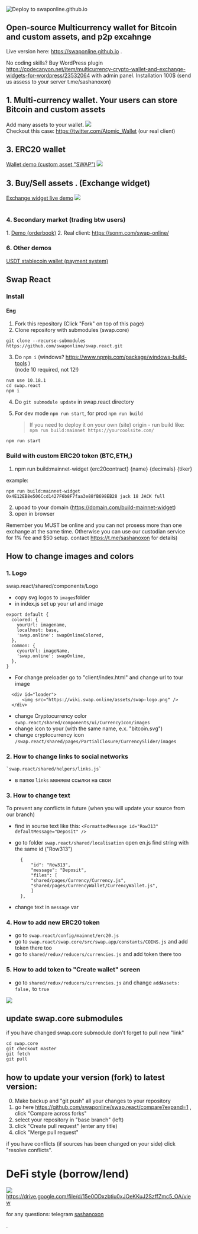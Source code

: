 ![Deploy to swaponline.github.io](https://github.com/swaponline/swap.react/workflows/Deploy%20to%20swaponline.github.io/badge.svg)

## Open-source Multicurrency wallet for Bitcoin and custom assets, and p2p excahnge

Live version here: https://swaponline.github.io . 

No coding skills? Buy WordPress plugin https://codecanyon.net/item/multicurrency-crypto-wallet-and-exchange-widgets-for-wordpress/23532064 with admin panel. Installation 100$ (send us assess to your server t.me/sashanoxon)


<h2>1. Multi-currency wallet. Your users can store Bitcoin and custom assets</h2>
Add many assets to your wallet. 

<img src="http://growup.wpmix.net/DesAndMob3.png">

<br>
Checkout this case: <a href="https://twitter.com/Atomic_Wallet" target="_blank">https://twitter.com/Atomic_Wallet</a> (our real client)


<h2>3. ERC20 wallet</h2>
<a href="https://generator.swaponline.site/livedemo/0x4E12EB8e506Ccd1427F6b8F7faa3e88fB698EB28/319aa913-4e84-483f-a0d1-8664a13f56b7/#/JACK-wallet">Wallet demo (custom asset "SWAP")</a>
<img src="https://generator.swaponline.site/generator/assets/img/example_wallet.png">


<h2>3. Buy/Sell assets . (Exchange widget)</h2>

<a href="https://generator.swaponline.site/livedemo/0x4E12EB8e506Ccd1427F6b8F7faa3e88fB698EB28/319aa913-4e84-483f-a0d1-8664a13f56b7/#/buy/btc-to-jack">Exchange widget live demo</a>
<img src="https://generator.swaponline.site/generator/assets/img/example_exchange.png">
 <br> <br>

<h3>4. Secondary market (trading btw users)</h3>
1. <a href="https://swaponline.github.io/#/usdt-btc">Demo (orderbook)</a>
2. Real client: <a href="https://sonm.com/swap-online/">https://sonm.com/swap-online/</a>

<h3>6. Other demos</h3>
<a href="https://swaponline.github.io/#/usdt-wallet">USDT stablecoin wallet (payment system)</a>

## Swap  React

### Install

#### Eng
1) Fork this repository (Click "Fork" on top of this page)
2) Clone repository with submodules (swap.core)
```
git clone --recurse-submodules https://github.com/swaponline/swap.react.git
```

3) Do `npm i` (windows? https://www.npmjs.com/package/windows-build-tools )<br /> (node 10 required, not 12!)
```
nvm use 10.18.1
cd swap.react
npm i
```

4) Do `git submodule update` in swap.react directory

5) For dev mode `npm run start`, for prod `npm run build`
   > If you need to deploy it on your own (site) origin - run build like: `npm run build:mainnet https://yourcoolsite.com/`



```
npm run start
```

### Build with custom ERC20 token (BTC,ETH,)
1. npm run build:mainnet-widget {erc20contract} {name} {decimals} {tiker}

example:
```
npm run build:mainnet-widget 0x4E12EB8e506Ccd1427F6b8F7faa3e88fB698EB28 jack 18 JACK full
```
2. upoad to your domain (https://domain.com/build-mainnet-widget)
3. open in browser

Remember you MUST be online and you can not prosess more than one exchange at the same time. Otherwise you can use our custodian service for 1% fee and $50 setup. contact https://t.me/sashanoxon for details)
 
## How to change images and colors

### 1. Logo
swap.react/shared/components/Logo
* copy svg logos to  `images`folder
* in index.js set up your url and image
```
export default {
  colored: {
    yourUrl: imagename,
    localhost: base,
    'swap.online': swapOnlineColored,
  },
  common: {
    сyourUrl: imageName,
    'swap.online': swapOnline,
  },
}
```
* For change preloader go to "client/index.html" and change url to tour image
```
  <div id="loader">
      <img src="https://wiki.swap.online/assets/swap-logo.png" />
  </div>
```
* change Cryptocurrency color `swap.react/shared/components/ui/CurrencyIcon/images`
* change icon to your (with the same name, e.x. "bitcoin.svg") 
* change cryptocurrency icon  `/swap.react/shared/pages/PartialClosure/CurrencySlider/images`

### 2. How to change links to social networks
    `swap.react/shared/helpers/links.js`
* в папке `links` меняем ссылки на свои

### 3. How to change text
   To prevent any conflicts in future (when you will update your source from our branch) 
   * find in sourse text like this: 
        ``` <FormattedMessage id="Row313" defaultMessage="Deposit" />  ```

   * go to folder `swap.react/shared/localisation`
     open en.js
     find string with the same id ("Row313")

      ```
        {
            "id": "Row313",
            "message": "Deposit",
            "files": [
            "shared/pages/Currency/Currency.js",
            "shared/pages/CurrencyWallet/CurrencyWallet.js",
            ]
        },
      ```

   * change text in `message` var 

### 4. How to add new ERC20 token

   * go to `swap.react/config/mainnet/erc20.js`
   * go to `swap.react/swap.core/src/swap.app/constants/COINS.js` and add token there too
   * go to `shared/redux/reducers/currencies.js` and add token there too

### 5. How to add token to "Create wallet" screen

* go to `shared/redux/reducers/currencies.js` and change `addAssets: false,` to `true`

![](https://screenshots.wpmix.net/chrome_J9boBqgIfnB5OHeDUtnCYcZ3kPQ4oJtN.png)


## update swap.core submodules 
if you have changed swap.core submodule don't forget to pull new "link" 
```
cd swap.core 
git checkout master 
git fetch
git pull
```

## how to update your version (fork) to latest version:
0. Make backup and "git push" all your changes to your repository
1. go here https://github.com/swaponline/swap.react/compare?expand=1 , click "Compare across forks"
2. select your repository in "base branch" (left)
3. click "Create pull request" (enter any title)
4. click "Merge pull request"

if you have conflicts (if sources has been changed on your side) click "resolve conflicts".

# DeFi style (borrow/lend) 
![](https://screenshots.wpmix.net/chrome_ta4cbcsWgMjqbYSp9rFTwMa5bJDBYjcF.png) 
https://drive.google.com/file/d/15e0ODxzbtiu0xJOeKKuJ2SzffZmc5_OA/view 

for any questions: telegram <a href="https://t.me/sashanoxon">sashanoxon</a>

.
